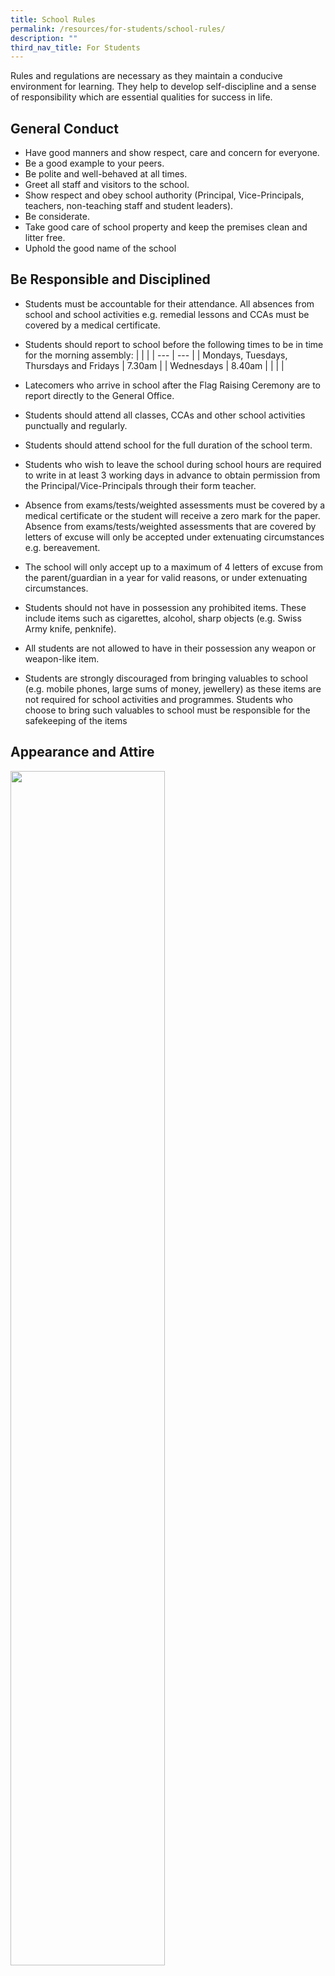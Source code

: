 ```yaml
---
title: School Rules
permalink: /resources/for-students/school-rules/
description: ""
third_nav_title: For Students
---
```

Rules and regulations are necessary as they maintain a conducive environment for learning. They help to develop self-discipline and a sense of responsibility which are essential qualities for success in life.

General Conduct
---------------

*   Have good manners and show respect, care and concern for everyone.
*   Be a good example to your peers.
*   Be polite and well-behaved at all times.
*   Greet all staff and visitors to the school.
*   Show respect and obey school authority (Principal, Vice-Principals, teachers, non-teaching staff and student leaders).
*   Be considerate.
*   Take good care of school property and keep the premises clean and litter free.
*   Uphold the good name of the school

Be Responsible and Disciplined
------------------------------

*   Students must be accountable for their attendance. All absences from school and school activities e.g. remedial lessons and CCAs must be covered by a medical certificate.
*   Students should report to school before the following times to be in time for the morning assembly:
| | |
| --- | --- |
| Mondays, Tuesdays, Thursdays and Fridays | 7.30am |
| Wednesdays | 8.40am |
| | |

*   Latecomers who arrive in school after the Flag Raising Ceremony are to report directly to the General Office.
*   Students should attend all classes, CCAs and other school activities punctually and regularly.
*   Students should attend school for the full duration of the school term.
*   Students who wish to leave the school during school hours are required to write in at least 3 working days in advance to obtain permission from the Principal/Vice-Principals through their form teacher.
*   Absence from exams/tests/weighted assessments must be covered by a medical certificate or the student will receive a zero mark for the paper. Absence from exams/tests/weighted assessments that are covered by letters of excuse will only be accepted under extenuating circumstances e.g. bereavement.
*   The school will only accept up to a maximum of 4 letters of excuse from the parent/guardian in a year for valid reasons, or under extenuating circumstances.
*   Students should not have in possession any prohibited items. These include items such as cigarettes, alcohol, sharp objects (e.g. Swiss Army knife, penknife).
*   All students are not allowed to have in their possession any weapon or weapon-like item.
*   Students are strongly discouraged from bringing valuables to school (e.g. mobile phones, large sums of money, jewellery) as these items are not required for school activities and programmes. Students who choose to bring such valuables to school must be responsible for the safekeeping of the items

Appearance and Attire
---------------------

<img src="/images/Attire.png" style="width:70%"/>

Look smart. Take pride in your appearance and school attire.

*   Students are to wear the prescribed school uniform and modification to the uniform is no tallowed.
*   The name tag is to be worn at all times in school or when the student is officially representing the school.
*   The hem of the school skirt should reach the middle of the knee cap.
*   Students are to wear plain white shoes or predominantly white shoes which may have a dark/ pastel coloured logo.
*   Students are to wear only school socks with the SMSS logo prominently displayed or plain white socks (without logos) that must cover the ankle when worn.
*   CCA/House/PE T-shirts/school approved T-shirts, school skirts and track shoes are permitted on non-school days. These T-shirts should be tucked in at all times.
*   Students may come to school and remain in their PE T-shirt, shorts and CCA skirt on the days that they have PE lessons.
*   Students are only allowed to wear the black St. Margaret’s School jacket or a plain black jacket without logos.
*   Students are not allowed to wear coloured top undergarments. Only white and nude colours are allowed.
*   Hair should be neat and pinned down neatly behind the ears. The fringe should be above the eyebrows. Hair below the lower collar line should be tied up neatly in plaits or a ponytail with plain and simple black/white/dark green hair accessories.
*   Hair length should not be above the natural hairline. Tails, shaved, spiky, sloppy and layered hairstyles are not allowed.
*   Tinting, bleaching, colouring and applying hairstyling gel/wax/clay on hair are not allowed. Students should not wear any form of cosmetics nor should there be body piercings or unnatural body markings made with ink, paint, henna etc.
*   Students should not wear coloured contact lenses, or tinted spectacle lenses.
*   A matching pair of small, plain stud (less than 0.3 cm in diameter) earrings or clear/ transparent sticks may be worn on the lowest ear hole of each ear. Earrings should be green, white, black, gold or silver.
*   No other jewellery or any items of personal adornment is allowed.
*   Nails should be short and without nail polish.
*   Students are allowed to wear only dark-coloured sandals when they have injured their feet. They are to submit a medical certificate to their Form/Co-Form Teacher.

Flag Raising Ceremony
---------------------

Observe the flag raising ceremony with dignity and respect.

*   Assemble punctually, quietly and in an orderly manner for the ceremony.
*   Students who are Singapore citizens must sing the National Anthem and take the Pledge.
*   Students will say the Pledge with the right fist placed over the heart.
*   All foreign students are to stand at attention and observe silence as a mark of respect.
*   Students are to show respect when singing the school song and hymn.

Learning Attitude and Behaviour 
--------------------------------

Have a positive learning attitude and always do your best in your work. 

*   Be a respectful and responsible learner.
*   Be attentive during lessons.
*   Hand in assignments on time and complete corrections promptly.
*   Maintain and upkeep all subject files.
*   Bring your Personal Learning Device (PLD) every day. Bring it back home to charge at the end of each day.
*   Mobile phones must be switched off. Other electronic devices (e.g. computer games and cameras)  can only be used after school dismissal in the canteen, unless with permission from teachers.
*   Perform assigned classroom duties diligently to keep the classroom clean and tidy at all times.
*   Be involved in constructive work quietly when the teacher is not present.  
    
*   Seek permission from the teacher if you have a valid reason to leave the classroom.

Proper Conduct in the Canteen
-----------------------------

Show consideration to others by having good social and table manners.

*   Food and drinks are to be purchased only before school, during recess and after school.
*   Students are to queue up quietly in a single file and in an orderly manner for their food and drinks.
*   Students are strongly encouraged to use their personal reusable containers when buying food at the canteen.
*   Only plain water is allowed in the classrooms.
*   All food and drinks are to be consuemed in the canteen unless otherwise instructed, and subjected to prevailing Safe Management Measures (SMMs).
*   After eating/drinking, all canteen cutlery/cups are to be returned to the respective receptacles provided by the stallholders.
*   Food scraps, wrappers and rubbish must be disposed into the bins. Do not choke the sinks.
*   Students are to wipe down the canteen table where they have been eating/drinking at before leaving the canteen.

Proper Conduct during School Holidays
-------------------------------------

*   Students returning to school must be in approved school attire, i.e. home clothes are not allowed.
*   All other general school rules also apply during the school holidays.  
    

Safe and Ethical Use of the Internet
------------------------------------

Students must be safe, respectful and responsible users of ICT.

Students are to:

*   Embrace ICT yet maintain a balanced lifestyle between the physical and the cyber world
*   Harness the power of ICT for positive purposes
*   Maintain a positive presence in cyberspace
*   Be a safe and responsible user of ICT

_Adapted from: [https://www.moe.gov.sg/education/programmes/social-and-emotional-learning/cyber-wellness](https://www.moe.gov.sg/education/programmes/social-and-emotional-learning/cyber-wellness)_

  

Students must show consideration for the feeling of others by practising good network etiquette:

1. Use social media or online tools responsibly. 
1.1 Log in with your own accounts. Do not use another person’s screen name or ID (impersonation). <br>
1.2 Do not forward private emails, messages, pictures or videos from others without prior permission from the senders. <br>
1.3 Students must adhere to copyright laws and show integrity in the use of ICT.

2. Acknowledge the source of information/photographs/graphics/videos/websites.

3. Respect other online users.
3.1 Do not use abusive/vulgar language online. <br>
3.2 Do not post harassing, threatening and insulting messages. <br>
3.3 Do not post insensitive and inappropriate comments, prank messages, pictures or videos about a person online to damage his or her reputation. This includes not sharing the person’s sensitive information online. <br>
3.4 Do not shame the name of the school or other persons online.<br>
3.5 Do not post photographs of students in St. Margaret’s attire in public domains, or even photographs of others without prior permission from the school.

Use of Personal Learning Devices (PLDs) in School
-------------------------------------------------

Students are expected to comply with the school's policy and rules concerning the use of PLDs as stated in the SMSS PLD Handbook ([https://go.gov.sg/smsspldhandbook](https://go.gov.sg/smsspldhandbook)).  
  
General Policy:  <br>
*   During school hours, PLDs can only be used for adminstrative, teaching and learning activities.
*   Students are responsible for their own PLDs at all times.
*   Students are responsible for using their PLDs and infrastructure (including computers, networks and Internet services) in an effective, ethical and lawful manner.

  

School Regulations Regarding Restricted Areas
---------------------------------------------

Students are allowed to enter the following rooms only when permission is given and they must be accompanied by school staff:

*   The Staff Rooms, including the Teachers’ Lounge and Heads of Department (HOD) Room.
*   The General Office, Principal’s and Vice-Principals’ offices.

Students may use the following rooms/facilities only when supervised by a teacher:

*   Science Laboratories
*   Art Studio
*   Performing Arts Studio
*   Food Lab
*   Computer Laboratories
*   Design Studio
*   Theatrette
*   Design and Technical Workshop

Students who have done wrong should have the courage to own up and make amends. They should learn from their mistakes and improve themselves. Any student who violates the school rules and regulations is liable to face disciplinary action according to the severity of the offence. Students who commit very serious offences that violate the law will be handed over to the Police. Recalcitrant offenders could be expelled from school and/or subject to any other appropriate measures deemed fit by the school management.

Minor Offences
--------------

1.  Late-coming for school or lessons
2.  Failure to do or hand in school work on time
3.  Littering/Eating in class
4.  Improper attire and appearance
5.  Disruptive behaviour
6.  Late return of library books
7.  Inapproriate use of PLDs

A warning point will be given for each minor offence. A minor offence that is repeated more than 4 times is considered serious. 1 demerit point and 2 hours of corrective counselling will be meted out upon the fifth time for the same offence.

Serious Offences
----------------

1.  Dishonest behaviour
2.  Misbehaviour on school grounds
3.  Improper use of mobile phones and other items
4.  Being disrespectful to any member of the St. Margaret’s family
5.  Use of abusive/vulgar language
6.  Skipping lessons/CCA sessions/Fitness/Enrichment lessons, leaving school grounds without permission
7.  Posting inappropriate photographs in public domains

1 demerit point and 2 hours of corrective counselling will be meted out for every serious offence.

Very Serious Offences
---------------------

1.  Truancy from school
2.  Inapproriate behaviour (online and offline), shaming the name of the school
3.  Cheating in tests/examinations
4.  Smoking/alcohol/substance abuse
5.  Vandalism
6.  Theft/Shoplifting
7.  Bullying/Cyberbullying/Intimidation/Fighting
8.  Forgery
9.  Possession of unauthorised items
10.  Defiance towards authority
11.  Causing harm to others
12.  Breaching of rules and regulations in tests/examinations

For a Very Serious Offence, 3 demerit points, 6 hours of Corrective Counselling and 3 hours of detention will be meted out and a warning letter will be issued. In addition to the above, students may be suspended with immediate effect and/or barred from the examinations.

Disciplinary Procedure
----------------------

1.  Parents/Guardians will be informed when their daughter/ward has committed a Serious/ Very Serious Offence, and been given demerit points.
2.  For improper use of mobile phones and other items, the item (e.g. mobile phone with SIM card) will be confiscated for a minimum period of 1 month, after which students may collect them personally from the General Office.
3.  Duration of Corrective Work/detention meted out will be extended for students who are recalcitrant. In addition to the above, the school may require the student to attend mandatory counselling.
4.  Suspension is liable under any of these conditions:

*   When the offender is recalcitrant and/or has accumulated 10 demerit points
*   When the offence jeopardises the offender’s safety and security or that of any member of the St. Margaret’s family
*   When the offence tarnishes the school’s reputation

The school may consider expulsion for recalcitrant serious offenders.

Please note that disciplinary action will be taken for any other infractions subject to the discretion of the school.